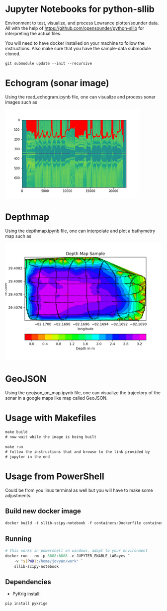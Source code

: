 # Jupyter Notebooks for python-sllib
Environment to test, visualize, and process Lowrance plotter/sounder data.
All with the help of https://github.com/opensounder/python-sllib 
for interpreting the actual files.

You will need to have docker installed on your machine to follow the instructions.
Also make sure that you have the sample-data submodule cloned.

```shell
git submodule update --init --recursive
```

# Echogram (sonar image)
Using the read_echogram.ipynb file, one can visualize and process sonar images such as 

![example echogram][output1]

[output1]: images/sss.png "Example from SL2 file"

# Depthmap
Using the depthmap.ipynb file, one can interpolate and plot a bathymetry map such as 

![example echogram][output2]

[output2]: images/depthmap.png "Example from SL2 file"

# GeoJSON
Using the geojson_on_map.ipynb file, one can visualize the trajectory of the sonar in a google maps like map called GeoJSON. 

# Usage with Makefiles
```shell
make build
# now wait while the image is being built

make run
# follow the instructions that and browse to the link provided by 
# jupyter in the end
```


# Usage from PowerShell
Could be from you linux terminal as well but you will have to make some adjustments.
## Build new docker image
```powershell
docker build -t sllib-scipy-notebook -f containers/Dockerfile containers/
```
## Running
```powershell
# this works in powershell on windows, adapt to your environment
docker run --rm -p 8888:8888 -e JUPYTER_ENABLE_LAB=yes `
    -v "${PWD}:/home/jovyan/work" `
    sllib-scipy-notebook
```

## Dependencies
- PyKrig
install: 
```shell
pip install pykrige
```
